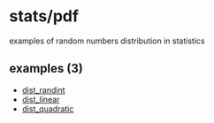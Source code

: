 # stats/pdf
examples of random numbers distribution in statistics


## examples (3)
+ [dist_randint](dist_randint.ipynb)
+ [dist_linear](dist_linear.ipynb)
+ [dist_quadratic](dist_quadratic.ipynb)
